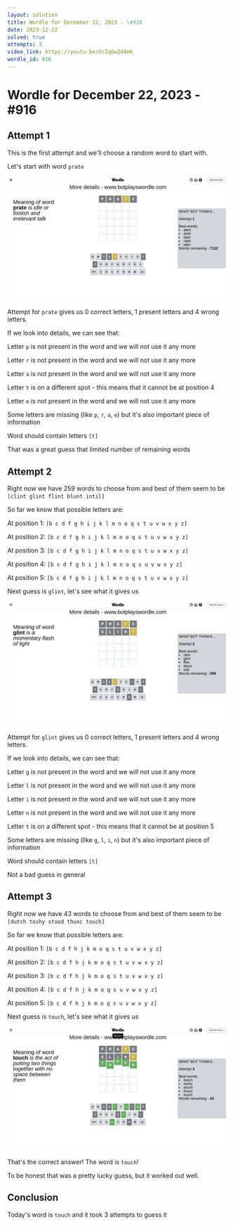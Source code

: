 ```yaml
---
layout: solution
title: Wordle for December 22, 2023 - \#916
date: 2023-12-22
solved: true
attempts: 3
video_link: https://youtu.be/UcIqGwZ48mk
wordle_id: 916
---
```


# Wordle for December 22, 2023 - \#916

## Attempt 1

This is the first attempt and we'll choose a random word to start with.

Let's start with word `prate`

![Attempt 1](2023-12-22/attempt-1.png)

Attempt for `prate` gives us 0 correct letters, 1 present letters and 4 wrong letters.

If we look into details, we can see that:

Letter `p` is not present in the word and we will not use it any more

Letter `r` is not present in the word and we will not use it any more

Letter `a` is not present in the word and we will not use it any more

Letter `t` is on a different spot - this means that it cannot be at position 4

Letter `e` is not present in the word and we will not use it any more

Some letters are missing (like `p`, `r`, `a`, `e`) but it's also important piece of information

Word should contain letters `[t]`

That was a great guess that limited number of remaining words



## Attempt 2

Right now we have 259 words to choose from and best of them seem to be `[clint glint flint blunt intil]`

So far we know that possible letters are:

At position 1: `[b c d f g h i j k l m n o q s t u v w x y z]`

At position 2: `[b c d f g h i j k l m n o q s t u v w x y z]`

At position 3: `[b c d f g h i j k l m n o q s t u v w x y z]`

At position 4: `[b c d f g h i j k l m n o q s u v w x y z]`

At position 5: `[b c d f g h i j k l m n o q s t u v w x y z]`

Next guess is `glint`, let's see what it gives us

![Attempt 2](2023-12-22/attempt-2.png)

Attempt for `glint` gives us 0 correct letters, 1 present letters and 4 wrong letters.

If we look into details, we can see that:

Letter `g` is not present in the word and we will not use it any more

Letter `l` is not present in the word and we will not use it any more

Letter `i` is not present in the word and we will not use it any more

Letter `n` is not present in the word and we will not use it any more

Letter `t` is on a different spot - this means that it cannot be at position 5

Some letters are missing (like `g`, `l`, `i`, `n`) but it's also important piece of information

Word should contain letters `[t]`

Not a bad guess in general



## Attempt 3

Right now we have 43 words to choose from and best of them seem to be `[dutch toshy stood thuoc touch]`

So far we know that possible letters are:

At position 1: `[b c d f h j k m o q s t u v w x y z]`

At position 2: `[b c d f h j k m o q s t u v w x y z]`

At position 3: `[b c d f h j k m o q s t u v w x y z]`

At position 4: `[b c d f h j k m o q s u v w x y z]`

At position 5: `[b c d f h j k m o q s u v w x y z]`

Next guess is `touch`, let's see what it gives us

![Attempt 3](2023-12-22/attempt-3.png)

That's the correct answer! The word is `touch`!

To be honest that was a pretty lucky guess, but it worked out well.

## Conclusion

Today's word is `touch` and it took 3 attempts to guess it

